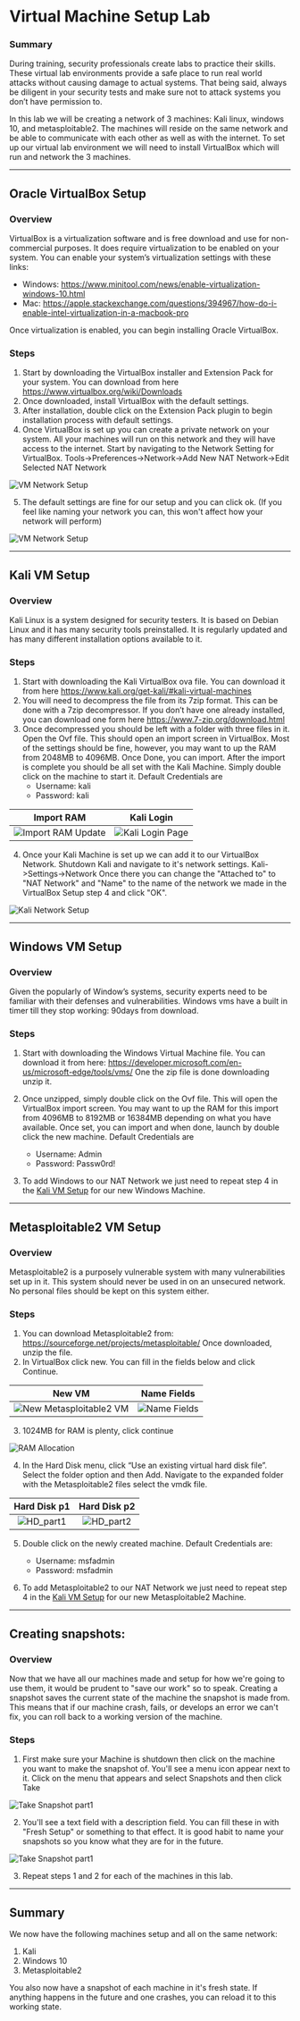 # Virtual Machine Setup Lab
### Summary
During training, security professionals create labs to practice their skills. These virtual lab environments provide a safe place to run real world attacks without causing damage to actual systems. That being said, always be diligent in your security tests and make sure not to attack systems you don’t have permission to.

In this lab we will be creating a network of 3 machines: Kali linux, windows 10, and metasploitable2. The machines will reside on the same network and be able to communicate with each other as well as with the internet. To set up our virtual lab environment we will need to install VirtualBox which will run and network the 3 machines.

***

## Oracle VirtualBox Setup
### Overview
VirtualBox is a virtualization software and is free download and use for non-commercial purposes. It does require virtualization to be enabled on your system. You can enable your system’s virtualization settings with these links:

* Windows: https://www.minitool.com/news/enable-virtualization-windows-10.html
* Mac: https://apple.stackexchange.com/questions/394967/how-do-i-enable-intel-virtualization-in-a-macbook-pro

Once virtualization is enabled, you can begin installing Oracle VirtualBox.

### Steps
1. Start by downloading the VirtualBox installer and Extension Pack for your system. You can download from here https://www.virtualbox.org/wiki/Downloads
2. Once downloaded, install VirtualBox with the default settings.
3. After installation, double click on the Extension Pack plugin to begin installation process with default settings.
4. Once VirtualBox is set up you can create a private network on your system. All your machines will run on this network and they will have access to the internet. Start by navigating to the Network Setting for VirtualBox. Tools->Preferences->Network->Add New NAT Network->Edit Selected NAT Network

![VM Network Setup](./images/VirtualBoxNetworkSetupPart1.png)

5. The default settings are fine for our setup and you can click ok. (If you feel like naming your network you can, this won't affect how your network will perform)

![VM Network Setup](./images/VirtualBoxNetworkSetupPart2.png)


***

## Kali VM Setup
### Overview
Kali Linux is a system designed for security testers. It is based on Debian Linux and it has many security tools preinstalled. It is regularly updated and has many different installation options available to it.

### Steps
1. Start with downloading the Kali VirtualBox ova file. You can download it from here https://www.kali.org/get-kali/#kali-virtual-machines
2. You will need to decompress the file from its 7zip format. This can be done with a 7zip decompressor. If you don’t have one already installed, you can download one form here https://www.7-zip.org/download.html
3. Once decompressed you should be left with a folder with three files in it. Open the Ovf file. This should open an import screen in VirtualBox. Most of the settings should be fine, however, you may want to up the RAM from 2048MB to 4096MB. Once Done, you can import. After the import is complete you should be all set with the Kali Machine. Simply double click on the machine to start it. Default Credentials are
    * Username: kali
    * Password: kali

Import RAM  |  Kali Login
:----------:|:------------:
![Import RAM Update](./images/Picture01_vm_import.png) | ![Kali Login Page](./images/Picture02_kali_login.png)

4. <a name="KaliNetwork"></a>Once your Kali Machine is set up we can add it to our VirtualBox Network. Shutdown Kali and navigate to it's network settings. Kali->Settings->Network Once there you can change the "Attached to" to "NAT Network" and "Name" to the name of the network we made in the VirtualBox Setup step 4 and click "OK".

![Kali Network Setup](./images/Kali_Network_Setup.png)

***

## Windows VM Setup
### Overview
Given the popularly of Window’s systems, security experts need to be familiar with their defenses and vulnerabilities. Windows vms have a built in timer till they stop working: 90days from download.

### Steps
1. Start with downloading the Windows Virtual Machine file. You can download it from here: https://developer.microsoft.com/en-us/microsoft-edge/tools/vms/ One the zip file is done downloading unzip it.
2. Once unzipped, simply double click on the Ovf file. This will open the VirtualBox import screen. You may want to up the RAM for this import from 4096MB to 8192MB or 16384MB depending on what you have available. Once set, you can import and when done, launch by double click the new machine. Default Credentials are
    * Username: Admin
    * Password: Passw0rd!

3. To add Windows to our NAT Network we just need to repeat step 4 in the [Kali VM Setup](#KaliNetwork) for our new Windows Machine.

***

## Metasploitable2 VM Setup
### Overview
Metasploitable2 is a purposely vulnerable system with many vulnerabilities set up in it. This system should never be used in on an unsecured network. No personal files should be kept on this system either.

### Steps
1. You can download Metasploitable2 from: https://sourceforge.net/projects/metasploitable/ Once downloaded, unzip the file.
2. In VirtualBox click new. You can fill in the fields below and click Continue.

New VM   |  Name Fields
:-------:|:------------:
![New Metasploitable2 VM](./images/Picture03_new.png) | ![Name Fields](./images/Picture04_name_type.png)

3. 1024MB for RAM is plenty, click continue

![RAM Allocation](./images/Picture05_megs.png)

4. In the Hard Disk menu, click “Use an existing virtual hard disk file”. Select the folder option and then Add. Navigate to the expanded folder with the Metasploitable2 files select the vmdk file.

Hard Disk p1 | Hard Disk p2
:-----------:|:-------------:
![HD_part1](./images/Picture06_hd_p1.png) | ![HD_part2](./images/Picture07_hd_p2.png)

5. Double click on the newly created machine. Default Credentials are:
    * Username: msfadmin
    * Password: msfadmin

6. To add Metasploitable2 to our NAT Network we just need to repeat step 4 in the [Kali VM Setup](#KaliNetwork) for our new Metasploitable2 Machine.

***

## Creating snapshots:
### Overview
Now that we have all our machines made and setup for how we're going to use them, it would be prudent to "save our work" so to speak. Creating a snapshot saves the current state of the machine the snapshot is made from. This means that if our machine crash, fails, or develops an error we can't fix, you can roll back to a working version of the machine.

### Steps

1. First make sure your Machine is shutdown then click on the machine you want to make the snapshot of. You'll see a menu icon appear next to it. Click on the menu that appears and select Snapshots and then click Take

![Take Snapshot part1](./images/TakeSnapshotPart1.png)

2. You'll see a text field with a description field. You can fill these in with "Fresh Setup" or something to that effect. It is good habit to name your snapshots so you know what they are for in the future.

![Take Snapshot part1](./images/TakeSnapshotPart2.png)

3. Repeat steps 1 and 2 for each of the machines in this lab.

***

## Summary
We now have the following machines setup and all on the same network:

1. Kali
2. Windows 10
3. Metasploitable2

You also now have a snapshot of each machine in it's fresh state. If anything happens in the future and one crashes, you can reload it to this working state.

